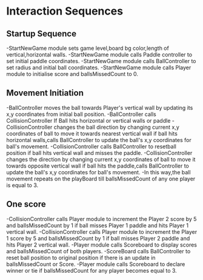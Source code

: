# Interaction Sequences

## Startup Sequence

-StartNewGame module sets game level,board bg color,length of vertical,horizontal walls.
-StartNewGame module calls Paddle controller to set initial paddle coordinates.
-StartNewGame module calls BallController to set radius and initial ball coordinates.
-StartNewGame module calls Player module to initialise score and ballsMissedCount to 0.

## Movement Initiation

-BallController moves the ball towards Player's vertical wall by 
updating its x,y coordinates from initial ball position. 
-BallController calls CollisionController If Ball hits horizontal or vertical walls or paddle
-CollisionController changes the ball direction by changing current x,y 
coordinates of ball to move it towards nearest vertical wall if ball 
hits horizontal walls,calls  BallController to update the ball's 
x,y coordinates for ball's movement. 
-CollisionController calls BallController to resetball position if ball hits vertical wall and misses the paddle.
-CollisionController changes the direction by changing current x,y coordinates of ball to move it towards opposite vertical wall if ball hits the paddle,calls BallController to update the ball's x,y coordinates for ball's movement.
-In this way,the ball movement repeats on the playBoard till ballsMissedCount of any one player is equal to 3.

## One score

-CollisionController calls Player module to increment the Player 2 score by 5 and 
ballsMissedCount by 1 if ball misses Player 1 paddle and hits Player 1 vertical wall.
-CollisionController calls Player module to increment the Player 1 score by 5 and 
ballsMissedCount by 1 if ball misses Player 2 paddle and hits Player 2 vertical wall.
-Player module calls Scoreboard to display scores and ballsMissedCount of both players.
-ScoreBoard calls BallController to reset ball position to original position if there is an update in ballsMissedCount or Score.
-Player module calls Scoreboard to declare winner or tie if ballsMissedCount for any player becomes equal to 3.
